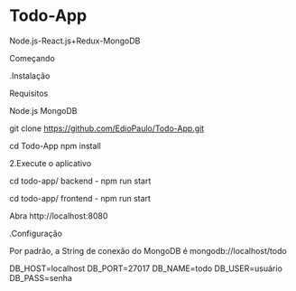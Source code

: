 # Todo-App
Node.js-React.js+Redux-MongoDB


Começando


.Instalação


Requisitos

Node.js
MongoDB

git clone https://github.com/EdioPaulo/Todo-App.git

cd Todo-App
npm install


2.Execute o aplicativo

cd todo-app/ backend - npm run start


cd todo-app/ frontend - npm run start

Abra http://localhost:8080



.Configuração


Por padrão, a String de conexão do MongoDB é mongodb://localhost/todo


DB_HOST=localhost
DB_PORT=27017
DB_NAME=todo
DB_USER=usuário
DB_PASS=senha

